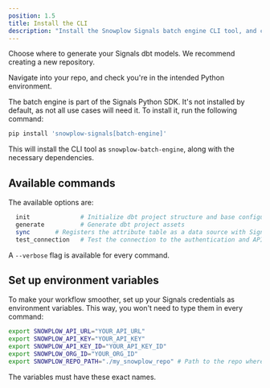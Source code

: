 ```yaml
---
position: 1.5
title: Install the CLI
description: "Install the Snowplow Signals batch engine CLI tool, and configure environment variables for warehouse attribute processing."
---
```


Choose where to generate your Signals dbt models. We recommend creating a new repository.

Navigate into your repo, and check you're in the intended Python environment.

The batch engine is part of the Signals Python SDK. It's not installed by default, as not all use cases will need it. To install it, run the following command:

```bash
pip install 'snowplow-signals[batch-engine]'
```

This will install the CLI tool as `snowplow-batch-engine`, along with the necessary dependencies.

## Available commands

The available options are:

```bash
  init              # Initialize dbt project structure and base configuration
  generate          # Generate dbt project assets
  sync       # Registers the attribute table as a data source with Signals
  test_connection   # Test the connection to the authentication and API services
```

A `--verbose` flag is available for every command.

## Set up environment variables

To make your workflow smoother, set up your Signals credentials as environment variables. This way, you won't need to type them in every command:

```bash
export SNOWPLOW_API_URL="YOUR_API_URL"
export SNOWPLOW_API_KEY="YOUR_API_KEY"
export SNOWPLOW_API_KEY_ID="YOUR_API_KEY_ID"
export SNOWPLOW_ORG_ID="YOUR_ORG_ID"
export SNOWPLOW_REPO_PATH="./my_snowplow_repo" # Path to the repo where you want to generate projects
```

The variables must have these exact names.
